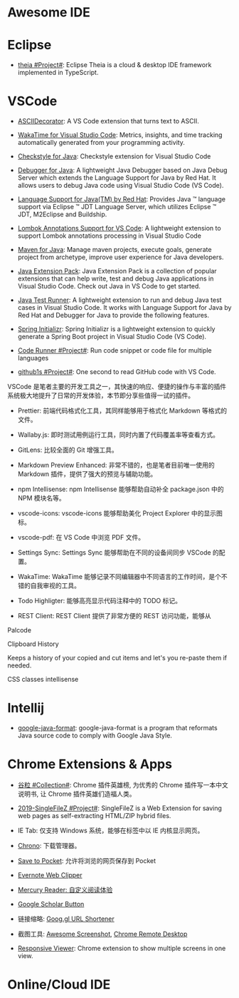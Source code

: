 # Awesome IDE

# Eclipse

- [theia #Project#](https://github.com/eclipse-theia/theia): Eclipse Theia is a cloud & desktop IDE framework implemented in TypeScript.

# VSCode

- [ASCIIDecorator](https://marketplace.visualstudio.com/items?itemName=helixquar.asciidecorator): A VS Code extension that turns text to ASCII.

- [WakaTime for Visual Studio Code](https://marketplace.visualstudio.com/items?itemName=WakaTime.vscode-wakatime): Metrics, insights, and time tracking automatically generated from your programming activity.

- [Checkstyle for Java](https://marketplace.visualstudio.com/items?itemName=shengchen.vscode-checkstyle): Checkstyle extension for Visual Studio Code

- [Debugger for Java](https://marketplace.visualstudio.com/items?itemName=vscjava.vscode-java-debug): A lightweight Java Debugger based on Java Debug Server which extends the Language Support for Java by Red Hat. It allows users to debug Java code using Visual Studio Code (VS Code).

- [Language Support for Java(TM) by Red Hat](https://marketplace.visualstudio.com/items?itemName=redhat.java): Provides Java ™ language support via Eclipse ™ JDT Language Server, which utilizes Eclipse ™ JDT, M2Eclipse and Buildship.

- [Lombok Annotations Support for VS Code](https://marketplace.visualstudio.com/items?itemName=GabrielBB.vscode-lombok): A lightweight extension to support Lombok annotations processing in Visual Studio Code

- [Maven for Java](https://marketplace.visualstudio.com/items?itemName=vscjava.vscode-maven): Manage maven projects, execute goals, generate project from archetype, improve user experience for Java developers.

- [Java Extension Pack](https://marketplace.visualstudio.com/items?itemName=vscjava.vscode-java-pack): Java Extension Pack is a collection of popular extensions that can help write, test and debug Java applications in Visual Studio Code. Check out Java in VS Code to get started.

- [Java Test Runner](https://marketplace.visualstudio.com/items?itemName=vscjava.vscode-java-test): A lightweight extension to run and debug Java test cases in Visual Studio Code. It works with Language Support for Java by Red Hat and Debugger for Java to provide the following features.

- [Spring Initializr](https://marketplace.visualstudio.com/items?itemName=vscjava.vscode-spring-initializr): Spring Initializr is a lightweight extension to quickly generate a Spring Boot project in Visual Studio Code (VS Code).

- [Code Runner #Project#](https://marketplace.visualstudio.com/items?itemName=formulahendry.code-runner): Run code snippet or code file for multiple languages

- [github1s #Project#](https://github.com/conwnet/github1s): One second to read GitHub code with VS Code.

VSCode 是笔者主要的开发工具之一，其快速的响应、便捷的操作与丰富的插件系统极大地提升了日常的开发体验，本节即分享些值得一试的插件。

- Prettier: 前端代码格式化工具，其同样能够用于格式化 Markdown 等格式的文件。

- Wallaby.js: 即时测试用例运行工具，同时内置了代码覆盖率等查看方式。

- GitLens: 比较全面的 Git 增强工具。

- Markdown Preview Enhanced: 非常不错的，也是笔者目前唯一使用的 Markdown 插件，提供了强大的预览与辅助功能。

- npm Intellisense: npm Intellisense 能够帮助自动补全 package.json 中的 NPM 模块名等。

- vscode-icons: vscode-icons 能够帮助美化 Project Explorer 中的显示图标。

- vscode-pdf: 在 VS Code 中浏览 PDF 文件。

- Settings Sync: Settings Sync 能够帮助在不同的设备间同步 VSCode 的配置。

- WakaTime: WakaTime 能够记录不同编辑器中不同语言的工作时间，是个不错的自我审视的工具。

- Todo Highligter: 能够高亮显示代码注释中的 TODO 标记。

- REST Client: REST Client 提供了非常方便的 REST 访问功能，能够从

Palcode

Clipboard History

Keeps a history of your copied and cut items and let's you re-paste them if needed.

CSS classes intellisense

# Intellij

- [google-java-format](https://github.com/google/google-java-format): google-java-format is a program that reformats Java source code to comply with Google Java Style.

# Chrome Extensions & Apps

- [谷粒 #Collection#](https://github.com/zhaoolee/ChromeAppHeroes): Chrome 插件英雄榜, 为优秀的 Chrome 插件写一本中文说明书, 让 Chrome 插件英雄们造福人类。

- [2019-SingleFileZ #Project#](https://github.com/gildas-lormeau/SingleFileZ): SingleFileZ is a Web Extension for saving web pages as self-extracting HTML/ZIP hybrid files.

- IE Tab: 仅支持 Windows 系统，能够在标签中以 IE 内核显示网页。

- [Chrono](http://6me.us/PFn): 下载管理器。

- [Save to Pocket](http://6me.us/Zp5): 允许将浏览的网页保存到 Pocket

- [Evernote Web Clipper](http://6me.us/6ldwK7)

- [Mercury Reader: 自定义阅读体验](http://6me.us/8hOKsH)

- [Google Scholar Button](http://6me.us/wXicA0)

- 链接缩略: [Goog.gl URL Shortener](http://6me.us/vaJuM3)

- 截图工具: [Awesome Screenshot](http://6me.us/lzEw), [Chrome Remote Desktop](http://6me.us/55h)

- [Responsive Viewer](https://github.com/skmail/responsive-viewer): Chrome extension to show multiple screens in one view.

# Online/Cloud IDE
